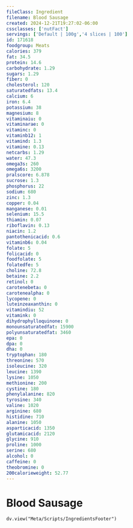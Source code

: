 ```yaml
---
fileClass: Ingredient
filename: Blood Sausage
created: 2024-12-21T19:27:02-06:00
cssclasses: ['nutFact']
servings: ['Default | 100g','4 slices | 100']
id: 171618
foodgroup: Meats
calories: 379
fat: 34.5
protein: 14.6
carbohydrate: 1.29
sugars: 1.29
fiber: 0
cholesterol: 120
saturatedfats: 13.4
calcium: 6
iron: 6.4
potassium: 38
magnesium: 8
vitaminaiu: 0
vitaminarae: 0
vitaminc: 0
vitaminb12: 1
vitamind: 1.3
vitamine: 0.13
netcarbs: 1.29
water: 47.3
omega3s: 260
omega6s: 3200
pralscore: 6.878
sucrose: 1.3
phosphorus: 22
sodium: 680
zinc: 1.3
copper: 0.04
manganese: 0.01
selenium: 15.5
thiamin: 0.07
riboflavin: 0.13
niacin: 1.2
pantothenicacid: 0.6
vitaminb6: 0.04
folate: 5
folicacid: 0
foodfolate: 5
folatedfe: 5
choline: 72.8
betaine: 2.2
retinol: 0
carotenebeta: 0
carotenealpha: 0
lycopene: 0
luteinzeaxanthin: 0
vitamindiu: 52
vitamink: 0
dihydrophylloquinone: 0
monounsaturatedfat: 15900
polyunsaturatedfat: 3460
epa: 0
dpa: 0
dha: 0
tryptophan: 180
threonine: 570
isoleucine: 320
leucine: 1390
lysine: 1050
methionine: 200
cystine: 180
phenylalanine: 820
tyrosine: 340
valine: 1020
arginine: 680
histidine: 710
alanine: 1050
asparticacid: 1350
glutamicacid: 2120
glycine: 910
proline: 1000
serine: 680
alcohol: 0
caffeine: 0
theobromine: 0
200calorieweight: 52.77
---
```


# Blood Sausage

```dataviewjs
dv.view("Meta/Scripts/IngredientsFooter")
```